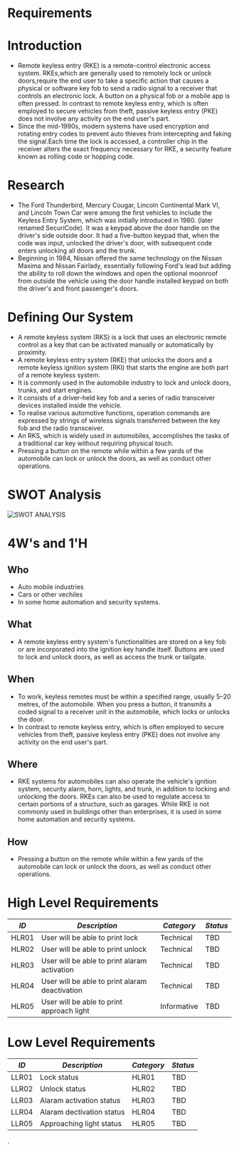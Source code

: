 # Requirements
# Introduction
* Remote keyless entry (RKE) is a remote-control electronic access system. RKEs,which are generally used to remotely lock or unlock doors,require the end user to take a specific action that causes a physical or software key fob to send a radio signal to a receiver that controls an electronic lock. A button on a physical fob or a mobile app is often pressed.
In contrast to remote keyless entry, which is often employed to secure vehicles from theft, passive keyless entry (PKE) does not involve any activity on the end user's part. 
* Since the mid-1990s, modern systems have used encryption and rotating entry codes to prevent auto thieves from intercepting and faking the signal.Each time the lock is accessed, a controller chip in the receiver alters the exact frequency necessary for RKE, a security feature known as rolling code or hopping code.

# Research
* The Ford Thunderbird, Mercury Cougar, Lincoln Continental Mark VI, and Lincoln Town Car were among the first vehicles to include the Keyless Entry System, which was initially introduced in 1980. (later renamed SecuriCode). It was a keypad above the door handle on the driver's side outside door. It had a five-button keypad that, when the code was input, unlocked the driver's door, with subsequent code enters unlocking all doors and the trunk.
* Beginning in 1984, Nissan offered the same technology on the Nissan Maxima and Nissan Fairlady, essentially following Ford's lead but adding the ability to roll down the windows and open the optional moonroof from outside the vehicle using the door handle installed keypad on both the driver's and front passenger's doors.

# Defining Our System
* A remote keyless system (RKS) is a lock that uses an electronic remote control as a key that can be activated manually or automatically by proximity.
* A remote keyless entry system (RKE) that unlocks the doors and a remote keyless ignition system (RKI) that starts the engine are both part of a remote keyless system.
* It is commonly used in the automobile industry to lock and unlock doors, trunks, and start engines.
* It consists of a driver-held key fob and a series of radio transceiver devices installed inside the vehicle.
* To realise various automotive functions, operation commands are expressed by strings of wireless signals transferred between the key fob and the radio transceiver.
* An RKS, which is widely used in automobiles, accomplishes the tasks of a traditional car key without requiring physical touch. 
* Pressing a button on the remote while within a few yards of the automobile can lock or unlock the doors, as well as conduct other operations. 

# SWOT Analysis
![SWOT ANALYSIS](https://user-images.githubusercontent.com/85919751/157906018-2fe5849c-4597-4fbd-821f-8e4058d68751.jpg)



# 4W's and 1'H
## Who
* Auto mobile industries
* Cars  or other vechiles
* In some home automation and security systems.

## What
* A remote keyless entry system's functionalities are stored on a key fob or are incorporated into the ignition key handle itself. Buttons are used to lock and unlock doors, as well as access the trunk or tailgate.

## When
* To work, keyless remotes must be within a specified range, usually 5–20 metres, of the automobile. When you press a button, it transmits a coded signal to a receiver unit in the automobile, which locks or unlocks the door.
* In contrast to remote keyless entry, which is often employed to secure vehicles from theft, passive keyless entry (PKE) does not involve any activity on the end user's part. 

## Where
* RKE systems for automobiles can also operate the vehicle's ignition system, security alarm, horn, lights, and trunk, in addition to locking and unlocking the doors. RKEs can also be used to regulate access to certain portions of a structure, such as garages. While RKE is not commonly used in buildings other than enterprises, it is used in some home automation and security systems.

## How
* Pressing a button on the remote while within a few yards of the automobile can lock or unlock the doors, as well as conduct other operations. 


# High Level Requirements

| *ID*   | *Description*                                                                    | *Category* |*Status* |
|--------|----------------------------------------------------------------------------------|------------|-----------|
|  HLR01   |User will be able to print lock                |  Technical| TBD|
|  HLR02   |User will be able to print unlock             |  Technical| TBD|
|  HLR03   |User will be able to print alaram activation                         |  Technical | TBD| 
|  HLR04   |User will be able to print alaram deactivation              |  Technical| TBD|
|  HLR05  |User will be able to print approach light                                  |Informative| TBD|




# Low Level Requirements

| *ID*   | *Description*                                                                    | *Category* |*Status* |
|--------|----------------------------------------------------------------------------------|------------|-----------|
|  LLR01   |Lock status                                         | HLR01|TBD|
|  LLR02   |Unlock status                                           | HLR02|TBD|
|  LLR03   |Alaram activation status               | HLR03|TBD| 
|  LLR04   |Alaram dectivation status  | HLR04|TBD|
|  LLR05   |Approaching light status                                            | HLR05|TBD|

.

